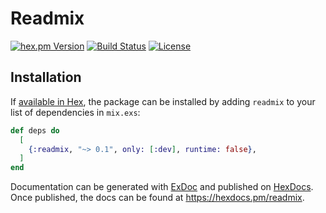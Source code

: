 # Readmix

<!-- rdmx :badges
    hexpm         : "readmix?color=4e2a8e"
    github_action : "lud/readmix/elixir.yaml?label=CI&branch=main"
    license       : readmix
    -->
[![hex.pm Version](https://img.shields.io/hexpm/v/readmix?color=4e2a8e)](https://hex.pm/packages/readmix)
[![Build Status](https://img.shields.io/github/actions/workflow/status/lud/readmix/elixir.yaml?label=CI&branch=main)](https://github.com/lud/readmix/actions/workflows/elixir.yaml?query=branch%3Amain)
[![License](https://img.shields.io/hexpm/l/readmix.svg)](https://hex.pm/packages/readmix)
<!-- rdmx /:badges -->

## Installation

If [available in Hex](https://hex.pm/docs/publish), the package can be installed
by adding `readmix` to your list of dependencies in `mix.exs`:

<!-- rdmx :app_dep only:dev runtime:false -->
```elixir
def deps do
  [
    {:readmix, "~> 0.1", only: [:dev], runtime: false},
  ]
end
```
<!-- rdmx /:app_dep -->

Documentation can be generated with [ExDoc](https://github.com/elixir-lang/ex_doc)
and published on [HexDocs](https://hexdocs.pm). Once published, the docs can
be found at <https://hexdocs.pm/readmix>.

